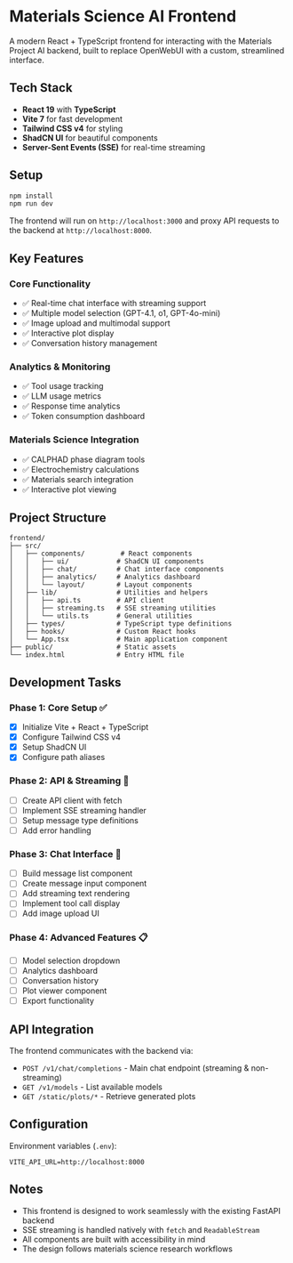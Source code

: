 # Materials Science AI Frontend

A modern React + TypeScript frontend for interacting with the Materials Project AI backend, built to replace OpenWebUI with a custom, streamlined interface.

## Tech Stack

- **React 19** with **TypeScript**
- **Vite 7** for fast development
- **Tailwind CSS v4** for styling
- **ShadCN UI** for beautiful components
- **Server-Sent Events (SSE)** for real-time streaming

## Setup

```bash
npm install
npm run dev
```

The frontend will run on `http://localhost:3000` and proxy API requests to the backend at `http://localhost:8000`.

## Key Features

### Core Functionality
- ✅ Real-time chat interface with streaming support
- ✅ Multiple model selection (GPT-4.1, o1, GPT-4o-mini)
- ✅ Image upload and multimodal support
- ✅ Interactive plot display
- ✅ Conversation history management

### Analytics & Monitoring
- ✅ Tool usage tracking
- ✅ LLM usage metrics
- ✅ Response time analytics
- ✅ Token consumption dashboard

### Materials Science Integration
- ✅ CALPHAD phase diagram tools
- ✅ Electrochemistry calculations
- ✅ Materials search integration
- ✅ Interactive plot viewing

## Project Structure

```
frontend/
├── src/
│   ├── components/         # React components
│   │   ├── ui/            # ShadCN UI components
│   │   ├── chat/          # Chat interface components
│   │   ├── analytics/     # Analytics dashboard
│   │   └── layout/        # Layout components
│   ├── lib/               # Utilities and helpers
│   │   ├── api.ts         # API client
│   │   ├── streaming.ts   # SSE streaming utilities
│   │   └── utils.ts       # General utilities
│   ├── types/             # TypeScript type definitions
│   ├── hooks/             # Custom React hooks
│   └── App.tsx            # Main application component
├── public/                # Static assets
└── index.html             # Entry HTML file
```

## Development Tasks

### Phase 1: Core Setup ✅
- [x] Initialize Vite + React + TypeScript
- [x] Configure Tailwind CSS v4
- [x] Setup ShadCN UI
- [x] Configure path aliases

### Phase 2: API & Streaming 🚧
- [ ] Create API client with fetch
- [ ] Implement SSE streaming handler
- [ ] Setup message type definitions
- [ ] Add error handling

### Phase 3: Chat Interface 🚧
- [ ] Build message list component
- [ ] Create message input component
- [ ] Add streaming text rendering
- [ ] Implement tool call display
- [ ] Add image upload UI

### Phase 4: Advanced Features 📋
- [ ] Model selection dropdown
- [ ] Analytics dashboard
- [ ] Conversation history
- [ ] Plot viewer component
- [ ] Export functionality

## API Integration

The frontend communicates with the backend via:

- `POST /v1/chat/completions` - Main chat endpoint (streaming & non-streaming)
- `GET /v1/models` - List available models
- `GET /static/plots/*` - Retrieve generated plots

## Configuration

Environment variables (`.env`):
```
VITE_API_URL=http://localhost:8000
```

## Notes

- This frontend is designed to work seamlessly with the existing FastAPI backend
- SSE streaming is handled natively with `fetch` and `ReadableStream`
- All components are built with accessibility in mind
- The design follows materials science research workflows
